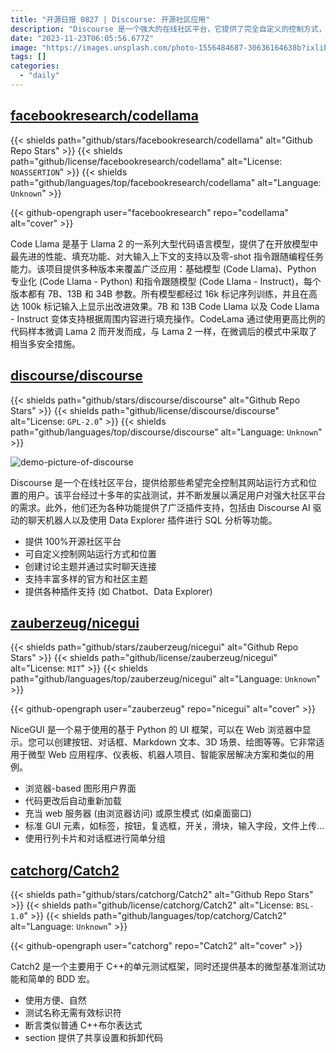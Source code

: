```yaml
---
title: "开源日报 0827 | Discourse: 开源社区应用"
description: "Discourse 是一个强大的在线社区平台，它提供了完全自定义的控制方式，让用户能够完全掌控自己的社区网站。它具有丰富的插件支持，包括聊天机器人和SQL分析等功能，能够满足用户的各种需求。"
date: "2023-11-23T06:05:56.677Z"
image: "https://images.unsplash.com/photo-1556484687-30636164638b?ixlib=rb-4.0.3&q=85&fm=jpg&crop=entropy&cs=srgb"
tags: []
categories:
  - "daily"
---
```


## [facebookresearch/codellama](https://github.com/facebookresearch/codellama)

{{< shields path="github/stars/facebookresearch/codellama" alt="Github Repo Stars" >}} {{< shields path="github/license/facebookresearch/codellama" alt="License: `NOASSERTION`" >}} {{< shields path="github/languages/top/facebookresearch/codellama" alt="Language: `Unknown`" >}}

{{< github-opengraph user="facebookresearch" repo="codellama" alt="cover" >}}

Code Llama 是基于 Llama 2 的一系列大型代码语言模型，提供了在开放模型中最先进的性能、填充功能、对大输入上下文的支持以及零-shot 指令跟随编程任务能力。该项目提供多种版本来覆盖广泛应用：基础模型 (Code Llama)、Python 专业化 (Code Llama - Python) 和指令跟随模型 (Code Llama - Instruct)，每个版本都有 7B、13B 和 34B 参数。所有模型都经过 16k 标记序列训练，并且在高达 100k 标记输入上显示出改进效果。7B 和 13B Code Llama 以及 Code Llama - Instruct 变体支持根据周围内容进行填充操作。CodeLama 通过使用更高比例的代码样本微调 Lama 2 而开发而成，与 Lama 2 一样，在微调后的模式中采取了相当多安全措施。

## [discourse/discourse](https://github.com/discourse/discourse)

{{< shields path="github/stars/discourse/discourse" alt="Github Repo Stars" >}} {{< shields path="github/license/discourse/discourse" alt="License: `GPL-2.0`" >}} {{< shields path="github/languages/top/discourse/discourse" alt="Language: `Unknown`" >}}

![demo-picture-of-discourse](https://static.osguider.com/history/2023/b59dafabf317ffb1662aab3a8777ef45.webp)

Discourse 是一个在线社区平台，提供给那些希望完全控制其网站运行方式和位置的用户。该平台经过十多年的实战测试，并不断发展以满足用户对强大社区平台的需求。此外，他们还为各种功能提供了广泛插件支持，包括由 Discourse AI 驱动的聊天机器人以及使用 Data Explorer 插件进行 SQL 分析等功能。

- 提供 100%开源社区平台
- 可自定义控制网站运行方式和位置
- 创建讨论主题并通过实时聊天连接
- 支持丰富多样的官方和社区主题
- 提供各种插件支持 (如 Chatbot、Data Explorer)

## [zauberzeug/nicegui](https://github.com/zauberzeug/nicegui)

{{< shields path="github/stars/zauberzeug/nicegui" alt="Github Repo Stars" >}} {{< shields path="github/license/zauberzeug/nicegui" alt="License: `MIT`" >}} {{< shields path="github/languages/top/zauberzeug/nicegui" alt="Language: `Unknown`" >}}

{{< github-opengraph user="zauberzeug" repo="nicegui" alt="cover" >}}

NiceGUI 是一个易于使用的基于 Python 的 UI 框架，可以在 Web 浏览器中显示。您可以创建按钮、对话框、Markdown 文本、3D 场景、绘图等等。它非常适用于微型 Web 应用程序、仪表板、机器人项目、智能家居解决方案和类似的用例。

- 浏览器-based 图形用户界面
- 代码更改后自动重新加载
- 充当 web 服务器 (由浏览器访问) 或原生模式 (如桌面窗口)
- 标准 GUI 元素，如标签，按钮，复选框，开关，滑块，输入字段，文件上传...
- 使用行列卡片和对话框进行简单分组

## [catchorg/Catch2](https://github.com/catchorg/Catch2)

{{< shields path="github/stars/catchorg/Catch2" alt="Github Repo Stars" >}} {{< shields path="github/license/catchorg/Catch2" alt="License: `BSL-1.0`" >}} {{< shields path="github/languages/top/catchorg/Catch2" alt="Language: `Unknown`" >}}

{{< github-opengraph user="catchorg" repo="Catch2" alt="cover" >}}

Catch2 是一个主要用于 C++的单元测试框架，同时还提供基本的微型基准测试功能和简单的 BDD 宏。

- 使用方便、自然
- 测试名称无需有效标识符
- 断言类似普通 C++布尔表达式
- section 提供了共享设置和拆卸代码
